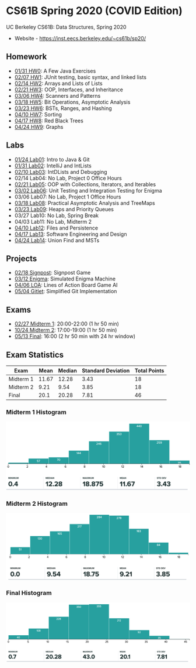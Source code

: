 # CS61B Spring 2020 (COVID Edition)
UC Berkeley CS61B: Data Structures, Spring 2020

* Website - https://inst.eecs.berkeley.edu/~cs61b/sp20/

## Homework
* [01/31 HW0](homework/hw0): A Few Java Exercises
* [02/07 HW1](homework/hw1): JUnit testing, basic syntax, and linked lists
* [02/14 HW2](homework/hw2): Arrays and Lists of Lists
* [02/21 HW3](homework/hw3): OOP, Interfaces, and Inheritance
* [03/06 HW4](homework/hw4): Scanners and Patterns
* [03/18 HW5](homework/hw5): Bit Operations, Asymptotic Analysis
* [03/23 HW6](homework/hw6): BSTs, Ranges, and Hashing
* [04/10 HW7](homework/hw7): Sorting
* [04/17 HW8](homework/hw8): Red Black Trees
* [04/24 HW9](homework/hw9): Graphs

## Labs
* [01/24 Lab01](labs/lab01): Intro to Java & Git
* [01/31 Lab02](labs/lab02): IntelliJ and IntLists
* [02/10 Lab03](labs/lab03): IntDLists and Debugging
*  02/14 Lab04: No Lab, Project 0 Office Hours
* [02/21 Lab05](labs/lab05): OOP with Collections, Iterators, and Iterables
* [03/02 Lab06](labs/lab06): Unit Testing and Integration Testing for Enigma
*  03/06 Lab07: No Lab, Project 1 Office Hours
* [03/18 Lab08](labs/lab08): Practical Asymptotic Analysis and TreeMaps
* [03/23 Lab09](labs/lab09): Heaps and Priority Queues
*  03/27 Lab10: No Lab, Spring Break
*  04/03 Lab11: No Lab, Midterm 2
* [04/10 Lab12](labs/lab12): Files and Persistence
* [04/17 Lab13](labs/lab13): Software Engineering and Design
* [04/24 Lab14](labs/lab14): Union Find and MSTs

## Projects
* [02/18 Signpost](projects/proj0): Signpost Game
* [03/12   Enigma](projects/proj1): Simulated Enigma Machine
* [04/06      LOA](projects/proj2): Lines of Action Board Game AI
* [05/04   Gitlet](projects/proj3): Simplified Git Implementation

## Exams
* [02/27 Midterm 1](exams/midterm-1): 20:00-22:00 (1 hr 50 min)
* [10/24 Midterm 2](exams/midterm-2): 17:00-19:00 (1 hr 50 min)
* [05/13     Final](exams/final): 16:00 (2 hr 50 min with 24 hr window)

## Exam Statistics
|Exam     |Mean |Median|Standard Deviation|Total Points|
|---------|-----|------|------------------|------------|
|Midterm 1|11.67|12.28 |3.43              |18          |
|Midterm 2|9.21 |9.54  |3.85              |18          |
|Final    |20.1 |20.28 |7.81              |46          |

### Midterm 1 Histogram
![Midterm 1 Histogram](exams/midterm-1/mt1.png)

### Midterm 2 Histogram
![Midterm 2 Histogram](exams/midterm-2/mt2.png)

### Final Histogram
![Final Histogram](exams/final/final.png)
